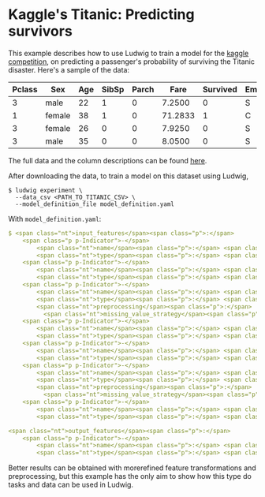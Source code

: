 # Kaggle's Titanic: Predicting survivors

This example describes how to use Ludwig to train a model for the [kaggle competition](https://www.kaggle.com/c/titanic/), on predicting a passenger's probability of surviving the Titanic disaster. Here's a sample of the data:

<table>

<thead>

<tr>

<th>Pclass</th>

<th>Sex</th>

<th>Age</th>

<th>SibSp</th>

<th>Parch</th>

<th>Fare</th>

<th>Survived</th>

<th>Embarked</th>

</tr>

</thead>

<tbody>

<tr>

<td>3</td>

<td>male</td>

<td>22</td>

<td>1</td>

<td>0</td>

<td>7.2500</td>

<td>0</td>

<td>S</td>

</tr>

<tr>

<td>1</td>

<td>female</td>

<td>38</td>

<td>1</td>

<td>0</td>

<td>71.2833</td>

<td>1</td>

<td>C</td>

</tr>

<tr>

<td>3</td>

<td>female</td>

<td>26</td>

<td>0</td>

<td>0</td>

<td>7.9250</td>

<td>0</td>

<td>S</td>

</tr>

<tr>

<td>3</td>

<td>male</td>

<td>35</td>

<td>0</td>

<td>0</td>

<td>8.0500</td>

<td>0</td>

<td>S</td>

</tr>

</tbody>

</table>

The full data and the column descriptions can be found [here](https://www.kaggle.com/c/titanic/data).

After downloading the data, to train a model on this dataset using Ludwig,

```
$ ludwig experiment \
  --data_csv <PATH_TO_TITANIC_CSV> \
  --model_definition_file model_definition.yaml
```

</div>

With `model_definition.yaml`:

```yaml
$ <span class="nt">input_features</span><span class="p">:</span>
    <span class="p p-Indicator">-</span>
        <span class="nt">name</span><span class="p">:</span> <span class="l l-Scalar l-Scalar-Plain">Pclass</span>
        <span class="nt">type</span><span class="p">:</span> <span class="l l-Scalar l-Scalar-Plain">category</span>
    <span class="p p-Indicator">-</span>
        <span class="nt">name</span><span class="p">:</span> <span class="l l-Scalar l-Scalar-Plain">Sex</span>
        <span class="nt">type</span><span class="p">:</span> <span class="l l-Scalar l-Scalar-Plain">category</span>
    <span class="p p-Indicator">-</span>
        <span class="nt">name</span><span class="p">:</span> <span class="l l-Scalar l-Scalar-Plain">Age</span>
        <span class="nt">type</span><span class="p">:</span> <span class="l l-Scalar l-Scalar-Plain">numerical</span>
        <span class="nt">preprocessing</span><span class="p">:</span>
          <span class="nt">missing_value_strategy</span><span class="p">:</span> <span class="l l-Scalar l-Scalar-Plain">fill_with_mean</span>
    <span class="p p-Indicator">-</span>
        <span class="nt">name</span><span class="p">:</span> <span class="l l-Scalar l-Scalar-Plain">SibSp</span>
        <span class="nt">type</span><span class="p">:</span> <span class="l l-Scalar l-Scalar-Plain">numerical</span>
    <span class="p p-Indicator">-</span>
        <span class="nt">name</span><span class="p">:</span> <span class="l l-Scalar l-Scalar-Plain">Parch</span>
        <span class="nt">type</span><span class="p">:</span> <span class="l l-Scalar l-Scalar-Plain">numerical</span>
    <span class="p p-Indicator">-</span>
        <span class="nt">name</span><span class="p">:</span> <span class="l l-Scalar l-Scalar-Plain">Fare</span>
        <span class="nt">type</span><span class="p">:</span> <span class="l l-Scalar l-Scalar-Plain">numerical</span>
        <span class="nt">preprocessing</span><span class="p">:</span>
          <span class="nt">missing_value_strategy</span><span class="p">:</span> <span class="l l-Scalar l-Scalar-Plain">fill_with_mean</span>
    <span class="p p-Indicator">-</span>
        <span class="nt">name</span><span class="p">:</span> <span class="l l-Scalar l-Scalar-Plain">Embarked</span>
        <span class="nt">type</span><span class="p">:</span> <span class="l l-Scalar l-Scalar-Plain">category</span>

<span class="nt">output_features</span><span class="p">:</span>
    <span class="p p-Indicator">-</span>
        <span class="nt">name</span><span class="p">:</span> <span class="l l-Scalar l-Scalar-Plain">Survived</span>
        <span class="nt">type</span><span class="p">:</span> <span class="l l-Scalar l-Scalar-Plain">binary</span>
```

</div>

Better results can be obtained with morerefined feature transformations and preprocessing, but this example has the only aim to show how this type do tasks and data can be used in Ludwig.
